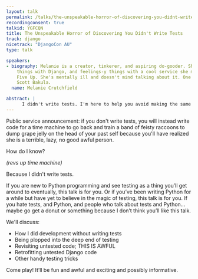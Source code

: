```yaml
---
layout: talk
permalink: /talks/the-unspeakable-horror-of-discovering-you-didnt-write-tests
recordingconsent: true
talkid: YGFCQN
title: The Unspeakable Horror of Discovering You Didn't Write Tests
track: django
nicetrack: "DjangoCon AU"
type: talk

speakers:
- biography: Melanie is a creator, tinkerer, and aspiring do-gooder. She does Python-y
    things with Django, and feelings-y things with a cool service she made called
    Five Up. She's mentally ill and doesn't mind talking about it. One time she met
    Scott Bakula.
  name: Melanie Crutchfield

abstract: | 
      I didn't write tests. I'm here to help you avoid making the same mistake.
---
```


Public service announcement: if you don't write tests, you will instead write code for a time machine to go back and train a band of feisty raccoons to dump grape jelly on the head of your past self because you'll have realized she is a terrible, lazy, no good awful person.

How do I know?

*(revs up time machine)*

Because I didn't write tests.

If you are new to Python programming and see testing as a thing you’ll get around to eventually, this talk is for you. Or if you’ve been writing Python for a while but have yet to believe in the magic of testing, this talk is for you. If you hate tests, and Python, and people who talk about tests and Python…maybe go get a donut or something because I don’t think you’ll like this talk. 

We'll discuss:

- How I did development without writing tests
- Being plopped into the deep end of testing
- Revisiting untested code; THIS IS AWFUL
- Retrofitting untested Django code
- Other handy testing tricks

Come play! It’ll be fun and awful and exciting and possibly informative.  

